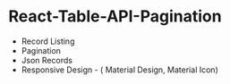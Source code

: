 # React-Table-API-Pagination

- Record Listing
- Pagination
- Json Records
- Responsive Design - ( Material Design, Material Icon)
